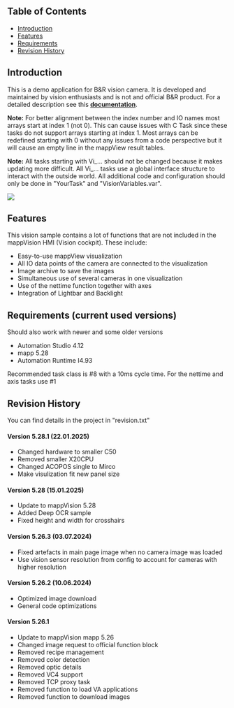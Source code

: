 ## Table of Contents
* [Introduction](#Introduction)
* [Features](#Features)
* [Requirements](#Requirements)
* [Revision History](#Revision-History)

<a name="Introduction"></a>
## Introduction
This is a demo application for B&R vision camera. It is developed and maintained by vision enthusiasts and is not and official B&R product. For a detailed description see this [**documentation**](Logical/Documentation/Vision%20Demo%20Application.pdf). 

**Note:** For better alignment between the index number and IO names most arrays start at index 1 (not 0). This can cause issues with C Task since these tasks do not support arrays starting at index 1. Most arrays can be redefined starting with 0 without any issues from a code perspective but it will cause an empty line in the mappView result tables.

**Note:** All tasks starting with Vi_... should not be changed because it makes updating more difficult. All Vi_... tasks use a global interface structure to interact with the outside world. All additional code and configuration should only be done in "YourTask" and "VisionVariables.var". 

![](Logical/Documentation/screenshot.png)

<a name="Features"></a>
## Features
This vision sample contains a lot of functions that are not included in the mappVision HMI (Vision cockpit). These include:
- Easy-to-use mappView visualization
- All IO data points of the camera are connected to the visualization
- Image archive to save the images
- Simultaneous use of several cameras in one visualization
- Use of the nettime function together with axes
- Integration of Lightbar and Backlight

<a name="Requirements"></a>
## Requirements (current used versions)
Should also work with newer and some older versions
* Automation Studio 4.12
* mapp 5.28
* Automation Runtime I4.93

Recommended task class is #8 with a 10ms cycle time. For the nettime and axis tasks use #1

<a name="Revision-History"></a>
## Revision History
You can find details in the project in "revision.txt"

#### Version 5.28.1 (22.01.2025)
- Changed hardware to smaller C50
- Removed smaller X20CPU
- Changed ACOPOS single to Mirco
- Make visulization fit new panel size

#### Version 5.28 (15.01.2025)
- Update to mappVision 5.28
- Added Deep OCR sample
- Fixed height and width for crosshairs

#### Version 5.26.3 (03.07.2024)
- Fixed artefacts in main page image when no camera image was loaded
- Use vision sensor resolution from config to account for cameras with higher resolution

#### Version 5.26.2 (10.06.2024)
- Optimized image download
- General code optimizations

#### Version 5.26.1
- Update to mappVision mapp 5.26
- Changed image request to official function block 
- Removed recipe management 
- Removed color detection 
- Removed optic details 
- Removed VC4 support 
- Removed TCP proxy task 
- Removed function to load VA applications 
- Removed function to download images
